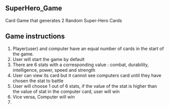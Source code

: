 ## SuperHero_Game
Card Game that generates 2 Random Super-Hero Cards 

## Game instructions
1. Player(user) and computer have an equal number of cards in the start of the game. 
2. User will start the game by default
3. There are 6 stats with a corresponding value : combat, durability, intelligence, power, speed and strength
4. User can view its card but it cannot see computers card until they have chosen the stat to battle
5. User will choose 1 out of 6 stats, if the value of the stat is higher than the value of stat in the computer card, user will win
6. Vice versa, Computer will win
7. 